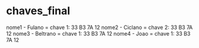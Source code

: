 # chaves_final
nome1 - Fulano = chave 1: 33 B3 7A 12
nome2 - Ciclano = chave 2: 33 B3 7A 12
nome3 - Beltrano = chave 1: 33 B3 7A 12
nome4 - Joao = chave 1: 33 B3 7A 12
